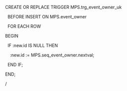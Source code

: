 CREATE OR REPLACE TRIGGER MPS.trg_event_owner_uk

  BEFORE INSERT ON MPS.event_owner

  FOR EACH ROW

BEGIN

  IF :new.id IS NULL THEN

    :new.id := MPS.seq_event_owner.nextval;

  END IF;

  

END;

/
